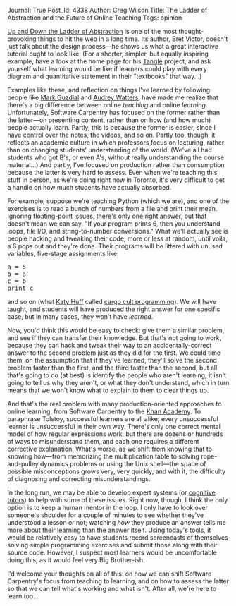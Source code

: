Journal: True
Post_Id: 4338
Author: Greg Wilson
Title: The Ladder of Abstraction and the Future of Online Teaching
Tags: opinion

<p><a href="http://worrydream.com/LadderOfAbstraction/">Up and Down the Ladder of Abstraction</a> is one of the most thought-provoking things to hit the web in a long time. Its author, Bret Victor, doesn't just talk about the design process&mdash;he shows us what a great interactive tutorial ought to look like. (For a shorter, simpler, but equally inspiring example, have a look at the home page for his <a href="http://worrydream.com/Tangle/">Tangle</a> project, and ask yourself what learning would be like if learners could play with every diagram and quantitative statement in their "textbooks" that way...)</p>
<p>Examples like these, and reflection on things I've learned by following people like <a href="http://computinged.wordpress.com/">Mark Guzdial</a> and <a href="http://www.hackeducation.com/">Audrey Watters</a>, have made me realize that there's a big difference between online <em>teaching</em> and online <em>learning</em>. Unfortunately, Software Carpentry has focused on the former rather than the latter&mdash;on presenting content, rather than on how (and how much) people actually learn. Partly, this is because the former is easier, since I have control over the notes, the videos, and so on. Partly too, though, it reflects an academic culture in which professors focus on lecturing, rather than on changing students' understanding of the world. (We've all had students who got B's, or even A's, without really understanding the course material...) And partly, I've focused on production rather than consumption because the latter is very hard to assess. Even when we're teaching this stuff in person, as we're doing right now in Toronto, it's very difficult to get a handle on how much students have actually absorbed.</p>
<p>For example, suppose we're teaching Python (which we are), and one of the exercises is to read a bunch of numbers from a file and print their mean. Ignoring floating-point issues, there's only one right answer, but that doesn't mean we can say, "If your program prints 6, then you understand loops, file I/O, and string-to-number conversions." What we'll actually see is people hacking and tweaking their code, more or less at random, until voila, a 6 pops out and they're done. Their programs will be littered with unused variables, five-stage assignments like:</p>
<pre>a = 5
b = a
c = b
print c</pre>
<p>and so on (what <a href="http://homepages.cae.wisc.edu/~khuff/">Katy Huff</a> called <a href="http://en.wikipedia.org/wiki/Cargo_cult_programming">cargo cult programming</a>). We will have taught, and students will have produced the right answer for one specific case, but in many cases, they won't have <em>learned</em>.</p>
<p>Now, you'd think this would be easy to check: give them a similar problem, and see if they can transfer their knowledge. But that's not going to work, because they can hack and tweak their way to an accidentally-correct answer to the second problem just as they did for the first. We could time them, on the assumption that if they've learned, they'll solve the second problem faster than the first, and the third faster than the second, but all that's going to do (at best) is identify the people who aren't learning; it isn't going to tell us why they aren't, or what they don't understand, which in turn means that we won't know what to explain to them to clear things up.</p>
<p>And that's the real problem with many production-oriented approaches to online learning, from Software Carpentry to the <a href="http://khanacademy.org">Khan Academy</a>. To paraphrase Tolstoy, successful learners are all alike; every unsuccessful learner is unsuccessful in their own way. There's only one correct mental model of how regular expressions work, but there are dozens or hundreds of ways to misunderstand them, and each one requires a different corrective explanation. What's worse, as we shift from knowing that to knowing how&mdash;from memorizing the multiplication table to solving rope-and-pulley dynamics problems or using the Unix shell&mdash;the space of possible misconceptions grows very, very quickly, and with it, the difficulty of diagnosing and correcting misunderstandings.</p>
<p>In the long run, we may be able to develop expert systems (or <a href="http://en.wikipedia.org/wiki/Cognitive_tutor">cognitive tutors</a>) to help with some of these issues. Right now, though, I think the only option is to keep a human mentor in the loop.  I only have to look over someone's shoulder for a couple of minutes to see whether they've understood a lesson or not; watching <em>how</em> they produce an answer tells me more about their learning than the answer itself. Using today's tools, it would be relatively easy to have students record screencasts of themselves solving simple programming exercises and submit those along with their source code. However, I suspect most learners would be uncomfortable doing this, as it would feel very Big Brother-ish.</p>
<p>I'd welcome your thoughts on all of this: on how we can shift Software Carpentry's focus from teaching to learning, and on how to assess the latter so that we can tell what's working and what isn't. After all, we're here to learn too...</p>
